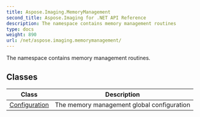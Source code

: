 ```yaml
---
title: Aspose.Imaging.MemoryManagement
second_title: Aspose.Imaging for .NET API Reference
description: The namespace contains memory management routines
type: docs
weight: 890
url: /net/aspose.imaging.memorymanagement/
---
```

The namespace contains memory management routines.

## Classes

| Class | Description |
| --- | --- |
| [Configuration](./configuration/) | The memory management global configuration |



